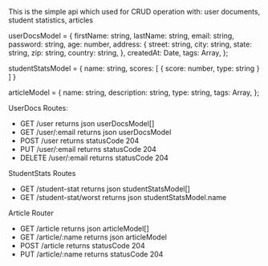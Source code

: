 This is the simple api which used for CRUD operation with: user documents, student statistics, articles

userDocsModel = {
   firstName: string,
   lastName: string,
   email: string,
   password: string,
   age: number,
   address: {
      street: string,
      city: string,
      state: string,
      zip: string,
      country: string,
   },
   createdAt: Date,
   tags: Array,
};

studentStatsModel = {
   name: string,
   scores: [
      {
         score: number,
         type: string
      }
   ]
}

articleModel = {
   name: string,
   description: string,
   type: string,
   tags: Array,
};

UserDocs Routes:

* GET    /user           returns json userDocsModel[]   
* GET    /user/:email    returns json userDocsModel
* POST   /user           returns statusCode 204 
* PUT    /user/:email    returns statusCode 204
* DELETE /user/:email    returns statusCode 204

StudentStats Routes

* GET    /student-stat          returns json studentStatsModel[]
* GET    /student-stat/worst    returns json studentStatsModel.name

Article Router

* GET   /article          returns json articleModel[]
* GET   /article/:name    returns json articleModel
* POST  /article          returns statusCode 204
* PUT   /article/:name    returns statusCode 204